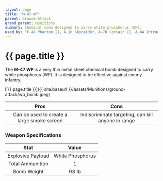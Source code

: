 ```yaml
---
layout: page
title: "M-47 WP"
parent: Ground-Attack
grand_parent: Munitions
summary: Chemical bomb designed to carry white phosphorus (WP).
used_by: "F-4J Phantom II, A-1H Skyraider, A-7D Corsair II, A-6A Intruder"
---
```


# {{ page.title }}

The **M-47 WP** is a very thin metal sheet chemical bomb designed to carry white phosphorus (WP). It is designed to be effective against enemy infantry.

![{{ page.title }}]({{ site.baseurl }}/assets/Munitions/ground-attack/wp_bomb.jpeg)

| Pros | Cons |
| :---: | :---: |
| Can be used to create a large smoke screen | Indiscriminate targeting, can kill anyone in range |

### Weapon Specifications

| Stat | Value |
|:-----:|:-----:|
| Explosive Payload | White Phosphorus |
| Total Ammunition | 1 |
| Bomb Weight | 93 lb |
